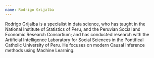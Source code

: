 ```yaml
---
name: Rodrigo Grijalba
---
```

Rodrigo Grijalba is a specialist in data science, who has taught in the National Institute of Statistics of Peru, and the Peruvian Social and Economic Research Consortium; and has conducted research with the Artificial Intelligence Laboratory for Social Sciences in the Pontifical Catholic University of Peru. He focuses on modern Causal Inference methods using Machine Learning.